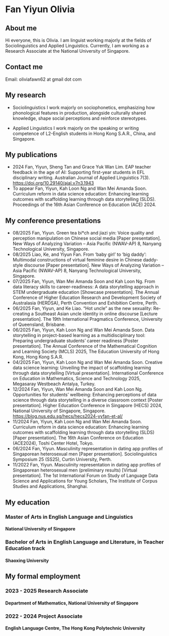 # Fan Yiyun Olivia

## About me
Hi everyone, this is Olivia. I am linguist working majorly at the fields of Sociolinguistics and Applied Linguistics. Currently, I am working as a Research Associate at the National University of Singapore. 

## Contact me
Email: oliviafawn62 at gmail dot com

## My research
* Sociolinguistics
I work majorly on sociophonetics, emphasizing how phonological features in production, alongside culturally shared knowledge, shape social perceptions and reinforce stereotypes.

* Applied Linguistics
I work majorly on the speaking or writing competence of L2-English students in Hong Kong S.A.R., China, and Singapore.

## My publications 
* 2024            Fan, Yiyun, Sheng Tan and Grace Yuk Wan Lim. EAP teacher feedback in the age of AI: Supporting first-year students in EFL disciplinary writing. Australian Journal of Applied Linguistics 7(3). https://doi.org/10.29140/ajal.v7n3.1943 
* To appear   Fan, Yiyun, Kah Loon Ng and Wan Mei Amanda Soon. Curriculum reform in data science education: Enhancing learning outcomes with scaffolding learning through data storytelling (SLDS). Proceedings of the 16th Asian Conference on Education (ACE) 2024.

## My conference presentations
* 08/2025     Fan, Yiyun. Green tea bi*ch and jiazi yin: Voice quality and perception manipulation on Chinese social media [Paper presentation]. New Ways of Analyzing Variation – Asia Pacific (NWAV-AP) 8, Nanyang Technological University, Singapore.
* 08/2025     Liao, Ke, and Yiyun Fan. From ‘baby girl’ to ‘big daddy’: Multimodal constructions of virtual feminine desire in Chinese daddy-style discourse [Paper presentation]. New Ways of Analyzing Variation – Asia Pacific (NWAV-AP) 8, Nanyang Technological University, Singapore.
* 07/2025     Fan, Yiyun, Wan Mei Amanda Soon and Kah Loon Ng. From data literacy skills to career-readiness: A data storytelling approach in STEM undergraduate education [Showcase presentation]. The Annual Conference of Higher Education Research and Development Society of Australasia (HERDSA), Perth Convention and Exhibition Centre, Perth.
* 06/2025     Fan, Yiyun, and Ke Liao. “Hot uncle” as the new sexuality: Re-creating a Southeast Asian uncle identity in online discourse [Lecture presentation]. The 19th International Pragmatics Conference, University of Queensland, Brisbane.
* 06/2025     Fan, Yiyun, Kah Loon Ng and Wan Mei Amanda Soon. Data storytelling in project-based learning as a multidisciplinary tool: Preparing undergraduate students’ career readiness [Poster presentation]. The Annual Conference of the Mathematical Cognition and Learning Society (MCLS) 2025, The Education University of Hong Kong, Hong Kong S.A.R.
* 04/2025     Fan, Yiyun, Kah Loon Ng and Wan Mei Amanda Soon. Creative data science learning: Unveiling the impact of scaffolding learning through data storytelling [Virtual presentation]. International Conference on Education in Mathematics, Science and Technology 2025, Megasaray Westbeach Antalya, Turkey.
* 12/2024     Fan, Yiyun, Wan Mei Amanda Soon and Kah Loon Ng. Opportunities for students’ wellbeing: Enhancing perceptions of data science through data storytelling in a diverse classroom context [Poster presentation]. Higher Education Conference in Singapore (HECS) 2024, National University of Singapore, Singapore. https://blog.nus.edu.sg/hecs/hecs2024-yyfan-et-al/
* 11/2024     Fan, Yiyun, Kah Loon Ng and Wan Mei Amanda Soon. Curriculum reform in data science education: Enhancing learning outcomes with scaffolding learning through data storytelling (SLDS) [Paper presentation]. The 16th Asian Conference on Education (ACE2024), Toshi Center Hotel, Tokyo.
* 06/2024     Fan, Yiyun. Masculinity representation in dating app profiles of Singaporean heterosexual men [Paper presentation]. Sociolinguistics Symposium 25 (SS25), Curtin University, Perth.
* 11/2022     Fan, Yiyun. Masculinity representation in dating app profiles of Singaporean heterosexual men (preliminary results) [Virtual presentation]. The 1st International Forum on Study of Language Data Science and Applications for Young Scholars, The Institute of Corpus Studies and Applications, Shanghai.
  
## My education
### Master of Arts in English Language and Linguistics
#### National University of Singapore

### Bachelor of Arts in English Language and Literature, in Teacher Education track
#### Shaoxing University

## My formal employment
### 2023 - 2025 Research Associate
#### Department of Mathematics, National University of Singapore

### 2022 - 2024 Project Associate
#### English Language Centre, The Hong Kong Polytechnic University

